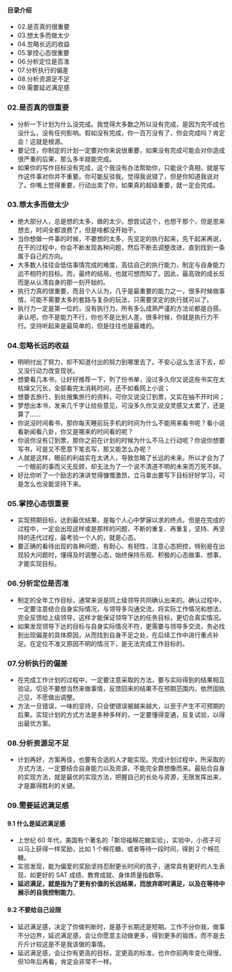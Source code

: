 #### 目录介绍
- 02.是否真的很重要
- 03.想太多而做太少
- 04.忽略长远的收益
- 05.掌控心态很重要
- 06.分析定位是否准
- 07.分析执行的偏差
- 08.分析资源足不足
- 09.需要延迟满足感



### 02.是否真的很重要
- 分析一下计划为什么没完成。我觉得大多数之所以没有完成，是因为完不成也没什么，没有任何影响。假如没有完成，你一百万没有了，你会完成吗？肯定会！这就是根源。
- 要记住，你制定的计划一定要对你来说很重要，如果没有完成可能会对你造成很严重的后果，那么多半就能完成。
- 如果你的写作目标没有完成，这个我没有办法帮助你，只能说个真相，就是写作这件事对你并不重要。你可能反驳我，觉得我说错了，但是你知道我说对了。你嘴上觉得重要，行动出卖了你，如果真的超级重要，就一定会完成。



### 03.想太多而做太少
- 绝大部分人，总是想的太多，做的太少。想尝试这个，也想干那个，但是思来想去，时间全都浪费了，但是啥都没开始干。
- 当你想做一件事的时候，不要想的太多，先坚定的执行起来，先干起来再说，在干的过程中，你会不断发现各种问题，然后不断去调整改进，直到找到一条属于自己的方向。
- 大多数人往往会低估事情完成的难度，高估自己的执行能力，制定与自身能力远不相符的目标。而，最终的结局，也就可想而知了。因此，最高效的成长反而是从认清自身的那一刻开始的。
- 执行力真的很重要，而且个人认为，几乎是最重要的能力之一，很多时候做事情，可能不需要太多的套路与复杂的玩法，只需要坚定的执行就可以了。
- 执行力一定是第一位的，没有执行力，所有多么成熟严谨的方法论都是白搭。承认吧，你不是能力不行，你也不是比别人差，很多时候，你就是执行力不行。坚持听起来是最简单的，但是往往也是最难的。



### 04.忽略长远的收益
- 明明付出了努力，却不知道付出的努力到哪里去了。不安心这么生活下去，却又没行动力改变现状。
- 想要看几本书，让好好推荐一下，列了份书单，没过多久你又说这些书实在太枯燥又冗长，全部看完太消耗时间，还不如看网上小说；
- 想要去旅行，到处搜集旅行的资料，可你又说没订到票，又实在抽不开时间；
- 梦想出本书，发来几千字让给些意见，可没多久你又说没灵感又太累了，还是算了……
- 你说没时间看书，那你每天睡前玩手机的时间为什么不能用来看书呢？看小说看新闻看八卦，你又是哪来的时间看的呢？
- 你说你没有订到票，那你之前在计划的时候为什么不马上行动呢？你说你想要写书，可是又不愿意下笔去写，那又能怎么办呢？
- 人就是这样，眼前的利益实在太诱人，导致忽略了长远的未来。所以才会为了一个眼前的事而义无反顾，却无法为了一个说不清道不明的未来而万死不辞。
- 好比你听了一个励志的演讲觉得慷慨激昂，立马拿出要写下目标好好学习，可是怎么也没能坚持下来。



### 05.掌控心态很重要
- 实现预期目标，达到最优结果，是每个人心中梦寐以求的终点。但是在完成的过程中，一定会出现这样或是那样的问题，不断的重复、再重复，坚持、再坚持的迭代过程，最考验一个人的，就是心态。
- 要正确的看待出现的各种问题，有耐心、有韧性，注意心态把控，特别是在出现较大问题时，懂得及时调整心态，始终保持乐观、积极的心态做事、想事，才能实现目标。



### 06.分析定位是否准
- 制定的全年工作目标，通常来说是同上级领导共同确认出来的。确认过程中，一定要注意结合自身实际情况，与领导多沟通交流，将实际工作情况和想法，完全反馈给上级领导，这样才能保证领导下达的任务目标，更切合真实情况。
- 如果发现领导下达的目标与自身实际情况不符，更需要与领导多交流，务必找到出现偏差的具体原因，从而找到自身不足之处，在后续工作中进行重点补足。在定位不准又原因不明的情况下，是无法完成工作目标的。



### 07.分析执行的偏差
- 在完成工作计划的过程中，一定要注意采取的方法，要与实际得到的结果相互验证。切忌不要想当然来做事情，反馈回来的结果不在预期范围内，依然固执己见，不愿做出调整。
- 方法一旦错误，一味的坚持，只会使错误被越来越大，以至于产生不可预期的后果。实现计划的方式方法是多种多样的，一定要懂得变通，反复试验，以得出最优方案。


### 08.分析资源足不足
- 计划再好，方案再佳，也要有合适的人才能实现。完成计划过程中，所采取的方式方法，一定要结合自身能力以及资源，不能完全靠想像而来。最贴合自身的实现方法，就是最优的实现方法，把握自己的长处与资源，无限发挥出来，才是赢得胜利的关键。




### 09.需要延迟满足感
#### 9.1 什么是延迟满足感
- 上世纪 60 年代，美国有个著名的「斯坦福棉花糖实验」，实验中，小孩子可以马上获得一样奖励，比如 1 个棉花糖，或者等待一段时间，得到 2 个棉花糖。
- 实验发现，能为偏爱的奖励坚持忍耐更长时间的孩子，通常具有更好的人生表现，如更好的 SAT 成绩、教育成就、身体质量指数等。
- **延迟满足，就是指为了更有价值的长远结果，而放弃即时满足，以及在等待中展示的自我控制能力**。


#### 9.2 不要给自己设限
- 延迟满足感，决定了你做判断时，是基于长期还是短期。工作不分你我，做事不分边界，延迟满足感，会让你愿意主动做更多，得到更多的锻炼，而不是去斤斤计较这是不是我该做的事情。
- 延迟满足感，会让你有更高的目标，定更高的标准，也许你前两年变化得慢，但10年后再看，肯定会非常不一样。





